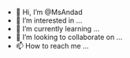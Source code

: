 - 👋 Hi, I’m @MsAndad
- 👀 I’m interested in ...
- 🌱 I’m currently learning ...
- 💞️ I’m looking to collaborate on ...
- 📫 How to reach me ...

<!---
MsAndad/MsAndad is a ✨ special ✨ repository because its `README.md` (this file) appears on your GitHub profile.
You can click the Preview link to take a look at your changes.
--->
